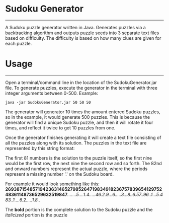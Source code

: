 # Sudoku Generator
---
A Sudoku puzzle generator written in Java. Generates puzzles via a backtracking algorithm and 
outputs puzzle seeds into 3 separate text files based on difficulty. The difficulty is based on 
how many clues are given for each puzzle.

# Usage
---
Open a terminal/command line in the location of the SudokuGenerator.jar file.
To generate puzzles, execute the generator in the terminal with three integer arguments between 0-500. 
Example:
```
java -jar SudokuGenerator.jar 50 50 50
```
<p>
The generator will generator 10 times the amount entered Sudoku puzzles, so in the example, it would
generate 500 puzzles. This is because the generator will find a unique Sudoku puzzle, and then it will rotate it four times,
and reflect it twice to get 10 puzzles from one.
</p>

<p>
Once the generator finishes generating it will create a text file consisting of all the puzzles along with its solution. The
puzzles in the text file are represented by this string format:

The first 81 numbers is the solution to the puzzle itself, so the first nine would be the first row, the next nine the second row and so forth.
The 82nd and onward numbers represent the actual puzzle, where the periods represent a missing number '.' on the Sudoku board.
</p>

For example it would look something like this:
<strong>269387154857194236314652798526471983491823675783965412975248361148736529632519847</strong><em>.......5....1.4.....46.2.9...6.....3...8..6.57..96..1...5.483..1....6.2.....1.8..</em>

The <strong>bold</strong> portion is the complete solution to the Sudoku puzzle and the <em>italicized</em> portion is the puzzle